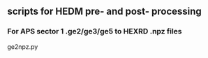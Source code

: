 ## scripts for HEDM pre- and post- processing

### For APS sector 1 .ge2/ge3/ge5 to HEXRD .npz files
ge2npz.py

